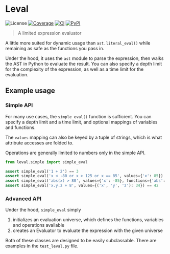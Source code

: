 # Leval

![License](https://img.shields.io/github/license/valohai/leval)
[![Coverage](https://img.shields.io/codecov/c/github/valohai/leval)](https://app.codecov.io/gh/valohai/leval)
[![CI](https://github.com/valohai/leval/actions/workflows/ci.yml/badge.svg)](https://github.com/valohai/leval/actions/workflows/ci.yml)
[![PyPI](https://img.shields.io/pypi/v/leval)](https://pypi.org/project/leval)

> A limited expression evaluator

A little more suited for dynamic usage than `ast.literal_eval()`
while remaining as safe as the functions you pass in.

Under the hood, it uses the `ast` module to parse the expression,
then walks the AST in Python to evaluate the result. You can
also specify a depth limit for the complexity of the expression,
as well as a time limit for the evaluation.

## Example usage

### Simple API

For many use cases, the `simple_eval()` function is sufficient.
You can specify a depth limit and a time limit, and optional mappings
of variables and functions.

The `values` mapping can also be keyed by a tuple of strings, which
is what attribute accesses are folded to.

Operations are generally limited to numbers only in the simple API.

```python
from leval.simple import simple_eval

assert simple_eval('1 + 2') == 3
assert simple_eval('x < -80 or x > 125 or x == 85', values={'x': 85})
assert simple_eval('abs(x) > 80', values={'x': -85}, functions={'abs': abs})
assert simple_eval('x.y.z + 8', values={('x', 'y', 'z'): 34}) == 42
```

### Advanced API

Under the hood, `simple_eval` simply

1. initializes an evaluation universe, which defines the functions, variables
   and operations available
2. creates an Evaluator to evaluate the expression with the given universe

Both of these classes are designed to be easily subclassable. There are examples
in the `test_leval.py` file.
